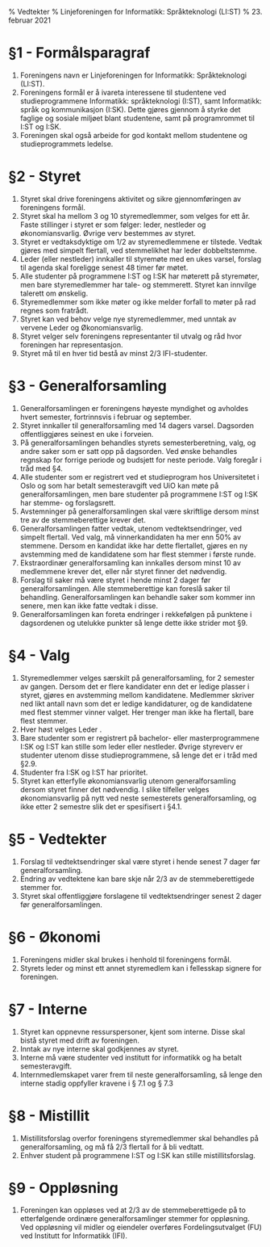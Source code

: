 % Vedtekter
% Linjeforeningen for Informatikk: Språkteknologi (LI:ST)
% 23. februar 2021

# §1 - Formålsparagraf
1. Foreningens navn er Linjeforeningen for Informatikk: Språkteknologi (LI:ST).
2. Foreningens formål er å ivareta interessene til studentene ved studieprogrammene Informatikk: språkteknologi (I:ST), samt Informatikk: språk og kommunikasjon (I:SK). Dette gjøres gjennom å styrke det faglige og sosiale miljøet blant studentene, samt på programrommet til I:ST og I:SK.
3. Foreningen skal også arbeide for god kontakt mellom studentene og studieprogrammets ledelse.

# §2 - Styret
1. Styret skal drive foreningens aktivitet og sikre gjennomføringen av foreningens formål.
2. Styret skal ha mellom 3 og 10 styremedlemmer, som velges for ett år. Faste stillinger i styret er som følger: leder, nestleder og økonomiansvarlig. Øvrige verv bestemmes av styret.
3. Styret er vedtaksdyktige om 1/2 av styremedlemmene er tilstede. Vedtak gjøres med simpelt flertall, ved stemmelikhet har leder dobbeltstemme.
4. Leder (eller nestleder) innkaller til styremøte med en ukes varsel, forslag til agenda skal foreligge senest 48 timer før møtet.
5. Alle studenter på programmene I:ST og I:SK har møterett på styremøter, men bare styremedlemmer har tale- og stemmerett. Styret kan innvilge talerett om ønskelig.
6. Styremedlemmer som ikke møter og ikke melder forfall to møter på rad regnes som fratrådt.
7. Styret kan ved behov velge nye styremedlemmer, med unntak av vervene Leder og Økonomiansvarlig.
8. Styret velger selv foreningens representanter til utvalg og råd hvor foreningen har representasjon.
9. Styret må til en hver tid bestå av minst 2/3 IFI-studenter.

# §3 - Generalforsamling
1. Generalforsamlingen er foreningens høyeste myndighet og avholdes hvert semester, fortrinnsvis i februar og september.
2. Styret innkaller til generalforsamling med 14 dagers varsel. Dagsorden offentliggjøres seinest en uke i forveien.
3. På generalforsamlingen behandles styrets semesterberetning, valg, og andre saker som er satt opp på dagsorden. Ved ønske behandles regnskap for forrige periode og budsjett for neste periode. Valg foregår i tråd med §4. 
4. Alle studenter som er registrert ved et studieprogram hos Universitetet i Oslo og som har betalt semesteravgift ved UiO kan møte på generalforsamlingen, men bare studenter på programmene I:ST og I:SK har stemme- og forslagsrett.
5. Avstemninger på generalforsamlingen skal være skriftlige dersom minst tre av de stemmeberettige krever det.
6. Generalforsamlingen fatter vedtak, utenom vedtektsendringer, ved simpelt flertall. Ved valg, må vinnerkandidaten ha mer enn 50% av stemmene. Dersom en kandidat ikke har dette flertallet, gjøres en ny avstemming med de kandidatene som har flest stemmer i første runde.
7. Ekstraordinær generalforsamling kan innkalles dersom minst 10 av medlemmene krever det, eller når styret finner det nødvendig.
8. Forslag til saker må være styret i hende minst 2 dager før generalforsamlingen. Alle stemmeberettige kan foreslå saker til behandling. Generalforsamlingen kan behandle saker som kommer inn senere, men kan ikke fatte vedtak i disse.
9. Generalforsamlingen kan foreta endringer i rekkefølgen på punktene i dagsordenen og utelukke punkter så lenge dette ikke strider mot §9.

# §4 - Valg
1. Styremedlemmer velges særskilt på generalforsamling, for 2 semester av gangen. Dersom det er flere kandidater enn det er ledige plasser i styret, gjøres en avstemming mellom kandidatene. Medlemmer skriver ned likt antall navn som det er ledige kandidaturer, og de kandidatene med flest stemmer vinner valget. Her trenger man ikke ha flertall, bare flest stemmer.
2. Hver høst velges Leder .
3. Bare studenter som er registrert på bachelor- eller masterprogrammene I:SK og I:ST kan stille som leder eller nestleder. Øvrige styreverv er studenter utenom disse studieprogrammene, så lenge det er i tråd med §2.9. 
4. Studenter fra I:SK og I:ST har prioritet. 
5. Styret kan etterfylle økonomiansvarlig utenom generalforsamling dersom styret finner det nødvendig. I slike tilfeller velges økonomiansvarlig på nytt ved neste semesterets generalforsamling, og ikke etter 2 semestre slik det er spesifisert i §4.1. 

# §5 - Vedtekter
1. Forslag til vedtektsendringer skal være styret i hende senest 7 dager før generalforsamling.
2. Endring av vedtektene kan bare skje når 2/3 av de stemmeberettigede stemmer for.
3. Styret skal offentliggjøre forslagene til vedtektsendringer senest 2 dager før generalforsamlingen.

# §6 - Økonomi
1. Foreningens midler skal brukes i henhold til foreningens formål.
2. Styrets leder og minst ett annet styremedlem kan i fellesskap signere for foreningen.

# §7 - Interne 
1. Styret kan oppnevne ressurspersoner, kjent som interne. Disse skal bistå styret med drift av foreningen. 
2. Inntak av nye interne skal godkjennes av styret.
3. Interne må være studenter ved institutt for informatikk og ha betalt semesteravgift.
4. Internmedlemskapet varer frem til neste generalforsamling, så lenge den interne stadig oppfyller kravene i § 7.1 og § 7.3

# §8 - Mistillit
1. Mistillitsforslag overfor foreningens styremedlemmer skal behandles på generalforsamling, og må få 2/3 flertall for å bli vedtatt.
2. Enhver student på programmene I:ST og I:SK kan stille mistillitsforslag.

# §9 - Oppløsning
1. Foreningen kan oppløses ved at 2/3 av de stemmeberettigede på to etterfølgende ordinære generalforsamlinger stemmer for oppløsning. Ved oppløsning vil midler og eiendeler overføres Fordelingsutvalget (FU) ved Institutt for Informatikk (IFI).